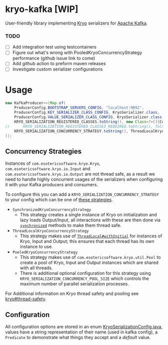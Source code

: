 # kryo-kafka [WIP]

User-friendly library implementing [Kryo](https://github.com/EsotericSoftware/kryo) serializers for
[Apache Kafka](https://github.com/apache/kafka).

### TODO

 - [ ] Add integration test using testcontainers
 - [ ] Figure out what's wrong with PooledKryoConcurrencyStrategy performance (github issue link to come)
 - [ ] Add github action to preform maven releases
 - [ ] Investigate custom serializer configurations

# Usage

```java
new KafkaProducer<>(Map.of(
    ProducerConfig.BOOTSTRAP_SERVERS_CONFIG, "localhost:9092",
    ProducerConfig.KEY_SERIALIZER_CLASS_CONFIG, KryoSerializer.class,
    ProducerConfig.VALUE_SERIALIZER_CLASS_CONFIG, KryoSerializer.class,
    KRYO_SERIALIZATION_REGISTERED_CLASSES.toString(), new Class<?>[]{CustomObject.class},
//      KRYO_SERIALIZATION_REGISTERED_CLASSES_REQUIRED.toString(), false,
    KRYO_SERIALIZATION_CONCURRENCY_STRATEGY.toString(), ThreadLocalKryoConcurrencyStrategy.class
));
```

## Concurrency Strategies

Instances of `com.esotericsoftware.kryo.Kryo`, `com.esotericsoftware.kryo.io.Input` and
`com.esotericsoftware.kryo.io.Output` are not thread safe, as a result we need to handle highly concurrent usages of the
serializers when configuring it with your Kafka producers and consumers.

To configure this you can add a
`KRYO_SERIALIZATION_CONCURRENCY_STRATEGY` to your config which can be one of
[these strategies](src/main/java/github/stephenflavin/kryo/kafka/strategy).

 - `SynchronizedKryoConcurrencyStrategy`
   - This strategy creates a single instance of Kryo on initialization and lazy loads Output/Input, all interactions 
   with these are then done via
   [`synchronized`](https://docs.oracle.com/javase/tutorial/essential/concurrency/syncmeth.html) methods to make them
   thread safe.
 - `ThreadLocalKryoConcurrencyStrategy`
   - This strategy makes use of
   [`ThreadLocal#withInitial`](https://docs.oracle.com/javase/8/docs/api/java/lang/ThreadLocal.html#withInitial-java.util.function.Supplier-)
   for instances of Kryo, Input and Output; this ensures that each thread has its own instance to use.
 - `PooledKryoConcurrencyStrategy`
   - This strategy makes use of `com.esotericsoftware.kryo.util.Pool` to create a pool of Kryo, Input and Output
   instances which are shared with all threads.
   - There is additional optional configuration for this strategy using `KRYO_SERIALIZATION_CONCURRENCY_POOL_SIZE` which
   controls the maximum number of parallel serialization processes.

For Additional information on Kryo thread safety and pooling see
[kryo#thread-safety](https://github.com/EsotericSoftware/kryo#thread-safety).
 
## Configuration

All configuration options are stored in an enum
[KryoSerializationConfig.java](src/main/java/github/stephenflavin/kryo/kafka/config/KryoSerializationConfig.java),
values have a string representation of their name (used in kafka config), a `Predicate` to demonstrate what things they
accept and a *default* value.
